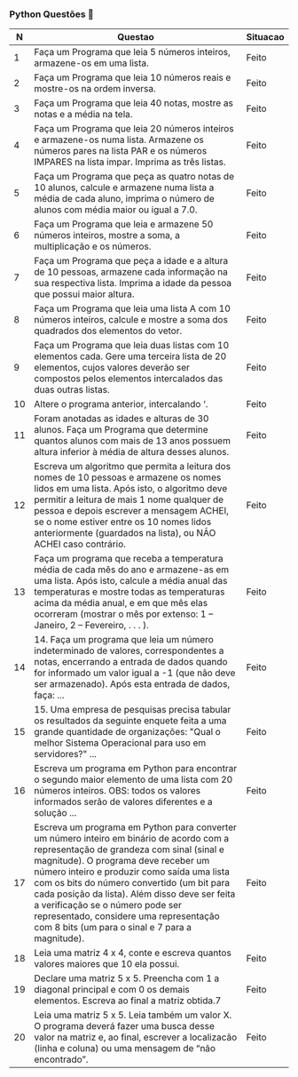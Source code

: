 ### Python Questões 🐍 
N | Questao | Situacao
-------|------|---------
1 | Faça um Programa que leia 5 números inteiros, armazene-os em uma lista. | Feito
2 | Faça um Programa que leia 10 números reais e mostre-os na ordem inversa. | Feito
3 | Faça um Programa que leia 40 notas, mostre as notas e a média na tela. | Feito
4 | Faça um Programa que leia 20 números inteiros e armazene-os numa lista. Armazene os números pares na lista PAR e os números IMPARES na lista impar. Imprima as três listas. | Feito
5 | Faça um Programa que peça as quatro notas de 10 alunos, calcule e armazene numa lista a média de cada aluno, imprima o número de alunos com média maior ou igual a 7.0. | Feito
6 | Faça um Programa que leia e armazene 50 números inteiros, mostre a soma, a multiplicação e os números. | Feito
7 | Faça um Programa que peça a idade e a altura de 10 pessoas, armazene cada informação na sua respectiva lista. Imprima a idade da pessoa que possui maior altura. | Feito
8 | Faça um Programa que leia uma lista A com 10 números inteiros, calcule e mostre a soma dos quadrados dos elementos do vetor. | Feito
9 | Faça um Programa que leia duas listas com 10 elementos cada. Gere uma terceira lista de 20 elementos, cujos valores deverão ser compostos pelos elementos  intercalados das duas outras listas. | Feito
10 | Altere o programa anterior, intercalando ‘. | Feito
11 | Foram anotadas as idades e alturas de 30 alunos. Faça um Programa que determine quantos alunos com mais de 13 anos possuem altura inferior à média de altura desses alunos. | Feito
12 | Escreva um algoritmo que permita a leitura dos nomes de 10 pessoas e armazene os nomes lidos em uma lista. Após isto, o algoritmo deve permitir a leitura de mais 1 nome qualquer de pessoa e depois escrever a mensagem ACHEI, se o nome estiver entre os 10 nomes lidos anteriormente (guardados na lista), ou NÃO ACHEI caso contrário. | Feito
13 | Faça um programa que receba a temperatura média de cada mês do ano e armazene-as em uma lista. Após isto, calcule a média anual das temperaturas e mostre todas as temperaturas acima da média anual, e em que mês elas ocorreram (mostrar o mês por extenso: 1 – Janeiro, 2 – Fevereiro, . . . ). | Feito
14 | 14. Faça um programa que leia um número indeterminado de valores, correspondentes a notas, encerrando a entrada de dados quando for informado um valor igual a -1 (que não deve ser armazenado). Após esta entrada de dados, faça: ...| Feito
15 | 15. Uma empresa de pesquisas precisa tabular os resultados da seguinte enquete feita a uma grande quantidade de organizações: "Qual o melhor Sistema Operacional para uso em servidores?" ... | Feito
16 | Escreva um programa em Python para encontrar o segundo maior elemento de uma lista com 20 números inteiros. OBS: todos os valores informados serão de valores diferentes e a solução ... | Feito
17 | Escreva um programa em Python para converter um número inteiro em binário de acordo com a representação de grandeza com sinal (sinal e magnitude). O programa deve receber um número inteiro e produzir como saída uma lista com os bits do número convertido (um bit para cada posição da lista). Além disso deve ser feita a verificação se o número pode ser representado, considere uma representação com 8 bits (um para o sinal e 7 para a magnitude). | Feito
18 | Leia uma matriz 4 x 4, conte e escreva quantos valores maiores que 10 ela possui. | Feito
19 | Declare uma matriz 5 x 5. Preencha com 1 a diagonal principal e com 0 os demais elementos. Escreva ao final a matriz obtida.7 | Feito
20 | Leia uma matriz 5 x 5. Leia também um valor X. O programa deverá fazer uma busca desse valor na matriz e, ao final, escrever a localizacão (linha e coluna) ou uma mensagem de “não encontrado”. | Feito
